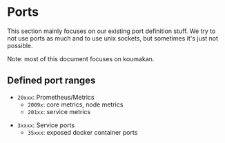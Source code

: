 # Ports

This section mainly focuses on our existing port definition stuff.
We try to not use ports as much and to use unix sockets, but sometimes it's just not possible.

Note: most of this document focuses on koumakan.

## Defined port ranges

- `20xxx`: Prometheus/Metrics
  - `2009x`: core metrics, node metrics
  - `201xx`: service metrics
<!-- note: grafana uses unix sockets instead. -->

- `3xxxx`: Service ports
  - `35xxx`: exposed docker container ports
